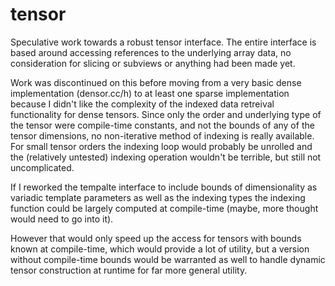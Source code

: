 # tensor

Speculative work towards a robust tensor interface. The entire interface is based around accessing references to the underlying array data, no consideration for slicing or subviews or anything had been made yet. 

Work was discontinued on this before moving from a very basic dense implementation (densor.cc/h) to at least one sparse implementation because I didn't like the complexity of the indexed data retreival functionality for dense tensors. 
Since only the order and underlying type of the tensor were compile-time constants, and not the bounds of any of the tensor dimensions, no non-iterative method of indexing is really available. 
For small tensor orders the indexing loop would probably be unrolled and the (relatively untested) indexing operation wouldn't be terrible, but still not uncomplicated.

If I reworked the tempalte interface to include bounds of dimensionality as variadic template parameters as well as the indexing types the indexing function could be largely computed at compile-time (maybe, more thought would need to go into it).

However that would only speed up the access for tensors with bounds known at compile-time, which would provide a lot of utility, but a version without compile-time bounds would be warranted as well to handle dynamic tensor construction at runtime for far more general utility.
